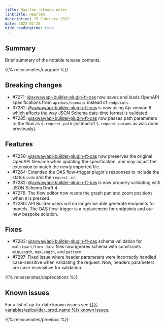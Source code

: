 ```yaml
---
title: Haarlem release notes
linkTitle: Haarlem
description: 25 February 2022
date: 2022-02-25
Hide_readingtime: true
---
```

## Summary

Brief summary of the notable release contents.

{{% releasenotes/upgrade %}}

## Breaking changes

* #7271: [@axway/api-builder-plugin-ft-oas](https://www.npmjs.com/package/@axway/api-builder-plugin-ft-oas) now saves and loads OpenAPI specifications from `apidocs/openapi` instead of `endpoints`.
* #7282: [@axway/api-builder-plugin-ft-oas](https://www.npmjs.com/package/@axway/api-builder-plugin-ft-oas) is now using Ajv version 6 which affects the way JSON Schema date-time format is validated.
* #7285: [@axway/api-builder-plugin-ft-oas](https://www.npmjs.com/package/@axway/api-builder-plugin-ft-oas) now passes path parameters to the flow as `$.request.path` (instead of `$.request.params` as was done previously).

## Features

* #7250: [@axway/api-builder-plugin-ft-oas](https://www.npmjs.com/package/@axway/api-builder-plugin-ft-oas) now preserves the original OpenAPI filename when updating the specification, and may adjust the extension to match the newly imported file.
* #7264: Extended the OAS flow-trigger plugin's responses to include the status `code` and the `request-id`.
* #7282: [@axway/api-builder-plugin-ft-oas](https://www.npmjs.com/package/@axway/api-builder-plugin-ft-oas) is now properly validating with JSON Schema Draft 4.
* #7276: The flow editor now resets the graph pan and zoom positions when `0` is pressed.
* #7280: API Builder users will no longer be able generate endpoints for models. The OAS flow-trigger is a replacement for endpoints and our new bespoke solution.

## Fixes

* #7283: [@axway/api-builder-plugin-ft-oas](https://www.npmjs.com/package/@axway/api-builder-plugin-ft-oas)  schema validation for `multipart/form-data` files now ignores schema with constraints `minLength`, `maxLength`, and `pattern`.
* #7297: Fixed issue where header parameters were incorrectly handled case-sensitive when validating the request.  Now, headers parameters are case-insensitive for validation.

{{% releasenotes/deprecations %}}

<!-- Regenerate modules/plugins with api-builder-tools script -->
<!-- ## Updated modules -->

<!-- ## Updated plugins -->

## Known issues

For a list of up-to-date known issues see [{{% variables/apibuilder_prod_name %}} known issues](/docs/known_issues/).

{{% releasenotes/previous %}}
